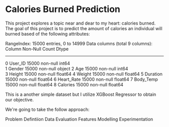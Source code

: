 # Calories Burned Prediction

This project explores a topic near and dear to my heart: calories burned. The goal of this project is to predict  the amount of calories an individual will burned based of the following attributes:

RangeIndex: 15000 entries, 0 to 14999
Data columns (total 9 columns):
    Column      Non-Null Count  Dtype  
---  ------      --------------  -----  
 0   User_ID     15000 non-null  int64  
 1   Gender      15000 non-null  object 
 2   Age         15000 non-null  int64  
 3   Height      15000 non-null  float64
 4   Weight      15000 non-null  float64
 5   Duration    15000 non-null  float64
 6   Heart_Rate  15000 non-null  float64
 7   Body_Temp   15000 non-null  float64
 8   Calories    15000 non-null  float64


This is a another simple dataset but I utilize XGBoost Regressor to obtain our objective. 

We're going to take the follow approach:

Problem Defintiion
Data
Evaluation
Features
Modelling
Experimentation
